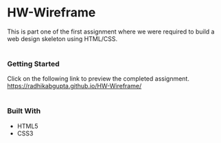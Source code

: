 # HW-Wireframe
This is part one of the first assignment where we were required to build a web design skeleton using HTML/CSS.<BR/><BR/>

### Getting Started
Click on the following link to preview the completed assignment.<BR/>
https://radhikabgupta.github.io/HW-Wireframe/<BR/><BR/>

### Built With
- HTML5
-	CSS3
